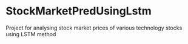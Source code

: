 # StockMarketPredUsingLstm
Project for analysing stock market prices of various technology stocks using LSTM method 
